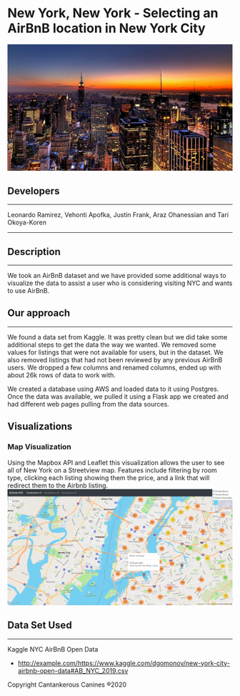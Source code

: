 # New York, New York - Selecting an AirBnB location in New York City
![NYC](ETL_Flask/Resources/Images/Jg14FgM.jpg)


## Developers
***
Leonardo Ramirez, Vehonti Apofka, Justin Frank, Araz Ohanessian and Tari Okoya-Koren
***
## Description
***
We took an AirBnB dataset and we have provided some additional ways to visualize the data to assist a user who is considering visiting NYC and wants to use AirBnB.

## Our approach
***
We found a data set from Kaggle.  It was pretty clean but we did take some additional steps to get the data the way we wanted.  We removed some values for listings that were not available for users, but in the dataset. We also removed listings that had not been reviewed by any previous AirBnB users. We dropped a few columns and renamed columns, ended up with about 26k rows of data to work with.  

We created a database using AWS and loaded data to it using Postgres.  Once the data was available, we pulled it using a Flask app we created and had different web pages pulling from the data sources.

## Visualizations

### Map Visualization
Using the Mapbox API and Leaflet this visualization allows the user to see all of New York on a Streetview map. Features include filtering by room type, clicking each listing showing them the price, and a link that will redirect them to the Airbnb listing.
![NYC](ETL_Flask/Resources/Images/map_viz.png)


## Data Set Used
***
Kaggle NYC AirBnB Open Data
* http://example.com/https://www.kaggle.com/dgomonov/new-york-city-airbnb-open-data#AB_NYC_2019.csv

Copyright Cantankerous Canines &reg;2020
